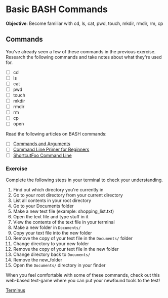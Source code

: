 # Basic BASH Commands

**Objective**: Become familiar with cd, ls, cat, pwd, touch, mkdir, rmdir, rm, cp

## Commands

You've already seen a few of these commands in the previous exercise. Research the following commands and take notes about what they're used for.

- [ ] cd
- [ ] ls
- [ ] cat
- [ ] pwd
- [ ] touch
- [ ] mkdir
- [ ] rmdir
- [ ] rm
- [ ] cp
- [ ] open

Read the following articles on BASH commands:

- [ ] [Commands and Arguments](http://guide.bash.academy/commands/)
- [ ] [Command Line Primer for Beginners](http://lifehacker.com/5633909/who-needs-a-mouse-learn-to-use-the-command-line-for-almost-anything)
- [ ] [ShortcutFoo Command Line](https://www.shortcutfoo.com/app/dojos/command-line)

### Exercise

Complete the following steps in your terminal to check your understanding.

1. Find out which directory you're currently in
1. Go to your root directory from your current directory
1. List all contents in your root directory
1. Go to your Documents folder
1. Make a new text file (example: shopping_list.txt)
1. Open the text file and type stuff in it
1. View the contents of the text file in your terminal
1. Make a new folder in `Documents/`
1. Copy your text file into the new folder
1. Remove the copy of your text file in the `Documents/` folder
1. Change directory to your new folder
1. Remove the copy of your text file in the new folder
1. Change directory back to `Documents/`
1. Remove the new_folder
1. Open the `Documents/` directory in your finder

When you feel comfortable with some of these commands, check out this web-based text-game where you can put your newfound tools to the test!

[Terminus](http://web.mit.edu/mprat/Public/web/Terminus/Web/main.html)
